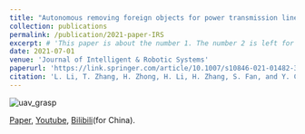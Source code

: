 ```yaml
---
title: "Autonomous removing foreign objects for power transmission line by using a vision-guided unmanned aerial manipulator"
collection: publications
permalink: /publication/2021-paper-IRS
excerpt: # 'This paper is about the number 1. The number 2 is left for future work.'
date: 2021-07-01
venue: 'Journal of Intelligent & Robotic Systems'
paperurl: 'https://link.springer.com/article/10.1007/s10846-021-01482-3'
citation: 'L. Li, T. Zhang, H. Zhong, H. Li, H. Zhang, S. Fan, and Y. Cao, "Autonomous removing foreign objects for power transmission line by using a vision-guided unmanned aerial manipulator," Journal of Intelligent & Robotic Systems 103 (2021): 1-14.'
---
```


![uav_grasp](..\images\publication\uav_grasp.gif)

[Paper](https://link.springer.com/article/10.1007/s10846-021-01482-3), [Youtube](https://youtu.be/uJy2-OZN7kg), [Bilibili](https://www.bilibili.com/video/BV1f64y1k7WD/)(for China).